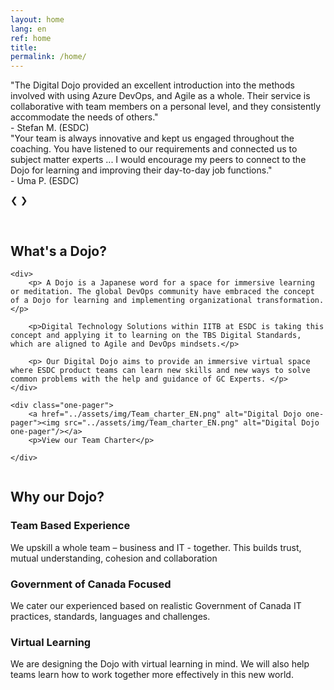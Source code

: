 ```yaml
---
layout: home
lang: en
ref: home
title:  
permalink: /home/
---
```



 <!-- Slideshow container -->
<div class="slideshow-container fade">

  <!-- Full images with numbers and message Info -->
  <div class="Containers">
        "The Digital Dojo provided an excellent introduction into the methods involved with using Azure DevOps, and Agile as a whole. 
        Their service is collaborative with team members on a personal level, and they consistently accommodate the needs of others."
        <div class="signature">- Stefan M. (ESDC)</div>
  </div>

  <div class="Containers">
    "Your team is always innovative and kept us engaged throughout the coaching. You have listened to our requirements and connected us to subject matter experts ... I would encourage my peers to connect to the Dojo for learning and improving their day-to-day job functions."
    <div class="signature">- Uma P. (ESDC)</div>

  </div>

  <!-- Back and forward buttons -->
  <a class="Back" onclick="plusSlides(-1)" alt="Previous Testimonial">&#10094;</a>
  <a class="forward" onclick="plusSlides(1)"  alt="Next Testimonial">&#10095;</a>
</div>
<br>

<!-- The circles/dots -->
<div style="text-align:center">
  <span class="dotty" onclick="currentSlide(1)"></span>
  <span class="dotty" onclick="currentSlide(2)"></span>
</div> 


## What's a Dojo?

<div class="grid2">
 
    <div>
        <p> A Dojo is a Japanese word for a space for immersive learning or meditation. The global DevOps community have embraced the concept of a Dojo for learning and implementing organizational transformation.</p>

        <p>Digital Technology Solutions within IITB at ESDC is taking this concept and applying it to learning on the TBS Digital Standards, which are aligned to Agile and DevOps mindsets.</p>

        <p> Our Digital Dojo aims to provide an immersive virtual space where ESDC product teams can learn new skills and new ways to solve common problems with the help and guidance of GC Experts. </p>
    </div>

    <div class="one-pager">
        <a href="../assets/img/Team_charter_EN.png" alt="Digital Dojo one-pager"><img src="../assets/img/Team_charter_EN.png" alt="Digital Dojo one-pager"/></a>
        <p>View our Team Charter</p>
        
    </div>
</div>

<p><img src="../assets/img/decorative-dots.png" class="dots" role="presentation" alt=""></p>

## Why our Dojo?

### Team Based Experience 
We upskill a whole team – business and IT - together.​ This builds trust, mutual​ understanding, cohesion and​ collaboration

### Government of Canada Focused
We cater our experienced based on realistic Government of Canada IT practices, standards,​ languages and challenges.

### Virtual Learning
We are designing the Dojo with virtual learning in mind. We will also help teams learn how to work together more effectively in this new world.


